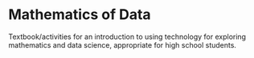 # Mathematics of Data

Textbook/activities for an introduction to using technology
for exploring mathematics and data science, appropriate for
high school students.